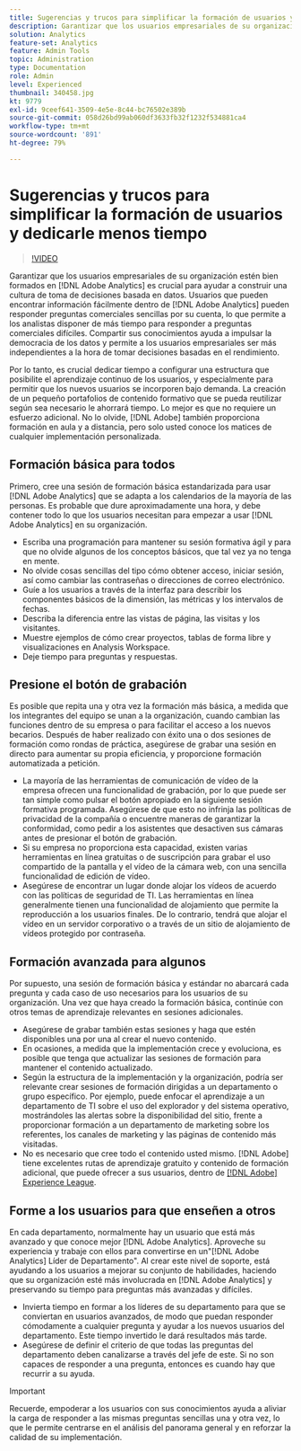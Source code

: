 ```yaml
---
title: Sugerencias y trucos para simplificar la formación de usuarios y dedicarle menos tiempo
description: Garantizar que los usuarios empresariales de su organización estén bien formados en [!DNL Adobe Analytics] es crucial para ayudar a construir una cultura de toma de decisiones basada en datos. Usuarios que pueden encontrar información fácilmente dentro de [!DNL Adobe Analytics] pueden responder preguntas comerciales sencillas por su cuenta, lo que permite a los analistas disponer de más tiempo para responder a preguntas comerciales difíciles. Compartir sus conocimientos ayuda a impulsar la democracia de los datos y permite a los usuarios empresariales ser más independientes a la hora de tomar decisiones basadas en el rendimiento.
solution: Analytics
feature-set: Analytics
feature: Admin Tools
topic: Administration
type: Documentation
role: Admin
level: Experienced
thumbnail: 340458.jpg
kt: 9779
exl-id: 9ceef641-3509-4e5e-8c44-bc76502e389b
source-git-commit: 058d26bd99ab060df3633fb32f1232f534881ca4
workflow-type: tm+mt
source-wordcount: '891'
ht-degree: 79%

---
```


# Sugerencias y trucos para simplificar la formación de usuarios y dedicarle menos tiempo

>[!VIDEO](https://video.tv.adobe.com/v/340458/?quality=12&learn=on)

Garantizar que los usuarios empresariales de su organización estén bien formados en [!DNL Adobe Analytics] es crucial para ayudar a construir una cultura de toma de decisiones basada en datos. Usuarios que pueden encontrar información fácilmente dentro de [!DNL Adobe Analytics] pueden responder preguntas comerciales sencillas por su cuenta, lo que permite a los analistas disponer de más tiempo para responder a preguntas comerciales difíciles. Compartir sus conocimientos ayuda a impulsar la democracia de los datos y permite a los usuarios empresariales ser más independientes a la hora de tomar decisiones basadas en el rendimiento.

Por lo tanto, es crucial dedicar tiempo a configurar una estructura que posibilite el aprendizaje continuo de los usuarios, y especialmente para permitir que los nuevos usuarios se incorporen bajo demanda. La creación de un pequeño portafolios de contenido formativo que se pueda reutilizar según sea necesario le ahorrará tiempo. Lo mejor es que no requiere un esfuerzo adicional. No lo olvide, [!DNL Adobe] también proporciona formación en aula y a distancia, pero solo usted conoce los matices de cualquier implementación personalizada.


## Formación básica para todos

Primero, cree una sesión de formación básica estandarizada para usar [!DNL Adobe Analytics] que se adapta a los calendarios de la mayoría de las personas. Es probable que dure aproximadamente una hora, y debe contener todo lo que los usuarios necesitan para empezar a usar [!DNL Adobe Analytics] en su organización.

* Escriba una programación para mantener su sesión formativa ágil y para que no olvide algunos de los conceptos básicos, que tal vez ya no tenga en mente.
* No olvide cosas sencillas del tipo cómo obtener acceso, iniciar sesión, así como cambiar las contraseñas o direcciones de correo electrónico.
* Guíe a los usuarios a través de la interfaz para describir los componentes básicos de la dimensión, las métricas y los intervalos de fechas.
* Describa la diferencia entre las vistas de página, las visitas y los visitantes.
* Muestre ejemplos de cómo crear proyectos, tablas de forma libre y visualizaciones en Analysis Workspace.
* Deje tiempo para preguntas y respuestas.

## Presione el botón de grabación

Es posible que repita una y otra vez la formación más básica, a medida que los integrantes del equipo se unan a la organización, cuando cambian las funciones dentro de su empresa o para facilitar el acceso a los nuevos becarios. Después de haber realizado con éxito una o dos sesiones de formación como rondas de práctica, asegúrese de grabar una sesión en directo para aumentar su propia eficiencia, y proporcione formación automatizada a petición.

* La mayoría de las herramientas de comunicación de vídeo de la empresa ofrecen una funcionalidad de grabación, por lo que puede ser tan simple como pulsar el botón apropiado en la siguiente sesión formativa programada. Asegúrese de que esto no infrinja las políticas de privacidad de la compañía o encuentre maneras de garantizar la conformidad, como pedir a los asistentes que desactiven sus cámaras antes de presionar el botón de grabación.
* Si su empresa no proporciona esta capacidad, existen varias herramientas en línea gratuitas o de suscripción para grabar el uso compartido de la pantalla y el vídeo de la cámara web, con una sencilla funcionalidad de edición de vídeo.
* Asegúrese de encontrar un lugar donde alojar los vídeos de acuerdo con las políticas de seguridad de TI. Las herramientas en línea generalmente tienen una funcionalidad de alojamiento que permite la reproducción a los usuarios finales. De lo contrario, tendrá que alojar el vídeo en un servidor corporativo o a través de un sitio de alojamiento de vídeos protegido por contraseña.

## Formación avanzada para algunos

Por supuesto, una sesión de formación básica y estándar no abarcará cada pregunta y cada caso de uso necesarios para los usuarios de su organización. Una vez que haya creado la formación básica, continúe con otros temas de aprendizaje relevantes en sesiones adicionales.

* Asegúrese de grabar también estas sesiones y haga que estén disponibles una por una al crear el nuevo contenido.
* En ocasiones, a medida que la implementación crece y evoluciona, es posible que tenga que actualizar las sesiones de formación para mantener el contenido actualizado.
* Según la estructura de la implementación y la organización, podría ser relevante crear sesiones de formación dirigidas a un departamento o grupo específico. Por ejemplo, puede enfocar el aprendizaje a un departamento de TI sobre el uso del explorador y del sistema operativo, mostrándoles las alertas sobre la disponibilidad del sitio, frente a proporcionar formación a un departamento de marketing sobre los referentes, los canales de marketing y las páginas de contenido más visitadas.
* No es necesario que cree todo el contenido usted mismo. [!DNL Adobe] tiene excelentes rutas de aprendizaje gratuito y contenido de formación adicional, que puede ofrecer a sus usuarios, dentro de [[!DNL Adobe]  Experience League](https://experienceleague.adobe.com/docs/analytics.html?lang=es).



## Forme a los usuarios para que enseñen a otros

En cada departamento, normalmente hay un usuario que está más avanzado y que conoce mejor [!DNL Adobe Analytics]. Aproveche su experiencia y trabaje con ellos para convertirse en un&quot;[!DNL Adobe Analytics] Líder de Departamento&quot;. Al crear este nivel de soporte, está ayudando a los usuarios a mejorar su conjunto de habilidades, haciendo que su organización esté más involucrada en [!DNL Adobe Analytics] y preservando su tiempo para preguntas más avanzadas y difíciles.

* Invierta tiempo en formar a los líderes de su departamento para que se conviertan en usuarios avanzados, de modo que puedan responder cómodamente a cualquier pregunta y ayudar a los nuevos usuarios del departamento. Este tiempo invertido le dará resultados más tarde.
* Asegúrese de definir el criterio de que todas las preguntas del departamento deben canalizarse a través del jefe de este. Si no son capaces de responder a una pregunta, entonces es cuando hay que recurrir a su ayuda.

>[!IMPORTANT]
>
>Recuerde, empoderar a los usuarios con sus conocimientos ayuda a aliviar la carga de responder a las mismas preguntas sencillas una y otra vez, lo que le permite centrarse en el análisis del panorama general y en reforzar la calidad de su implementación.
